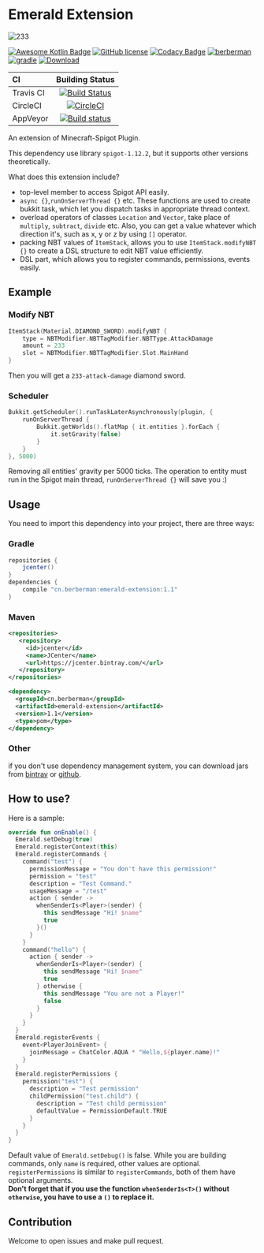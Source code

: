 # Emerald Extension
![233](https://d1u5p3l4wpay3k.cloudfront.net/minecraft_zh_gamepedia/6/6a/Emerald.png?version=c18f3d42d9893b84e783362697408421)

[![Awesome Kotlin Badge](https://kotlin.link/awesome-kotlin.svg)](https://github.com/KotlinBy/awesome-kotlin)
[![GitHub license](https://img.shields.io/badge/license-Apache%20License%202.0-blue.svg?style=flat)](http://www.apache.org/licenses/LICENSE-2.0)
  [![Codacy Badge](https://api.codacy.com/project/badge/Grade/7b4f22765ae44af4bd84103daddb00c7)](https://www.codacy.com/app/berberman/emerald-extension?utm_source=github.com&amp;utm_medium=referral&amp;utm_content=berberman/emerald-extension&amp;utm_campaign=Badge_Grade)
 [![berberman](https://img.shields.io/badge/powered_by-berberman-orange.svg)](https://github.com/berberman)
 [![gradle](https://img.shields.io/badge/gradle-4.4-brightgreen.svg)](https://gradle.org/)
  [ ![Download](https://api.bintray.com/packages/berberman/maven/emerald-extension/images/download.svg) ](https://bintray.com/berberman/maven/emerald-extension/_latestVersion)

CI|Building Status
:---|:---:
Travis CI|[![Build Status](https://travis-ci.org/berberman/emerald-extension.svg?branch=master)](https://travis-ci.org/berberman/emerald-extension)
CircleCI|[![CircleCI](https://circleci.com/gh/berberman/emerald-extension.svg?style=svg)](https://circleci.com/gh/berberman/emerald-extension)
AppVeyor|[![Build status](https://ci.appveyor.com/api/projects/status/o1x1hh6xx6koh4v0?svg=true)](https://ci.appveyor.com/project/berberman/emerald-extension)

An extension of Minecraft-Spigot Plugin.   


This dependency use library `spigot-1.12.2`,  but it supports other versions theoretically.

What does this extension include?
* top-level member to access Spigot API easily.
* `async {}`,`runOnServerThread {}` etc. These functions are used to create bukkit task, which let you dispatch tasks in appropriate thread context.
* overload operators of classes `Location` and `Vector`, take place of `multiply`, `subtract`, `divide` etc. Also, you can get a value whatever which direction it's, such as  x, y or z by using `[]` operator.
* packing NBT values of `ItemStack`, allows you to use `ItemStack.modifyNBT {}` to create a DSL structure to edit NBT value efficiently.
* DSL part, which allows you to register commands, permissions, events easily.
## Example
### Modify NBT
```kotlin
ItemStack(Material.DIAMOND_SWORD).modifyNBT {
	type = NBTModifier.NBTTagModifier.NBTType.AttackDamage
	amount = 233
	slot = NBTModifier.NBTTagModifier.Slot.MainHand
}
```
Then you will get a `233-attack-damage` diamond sword.
### Scheduler
```kotlin
Bukkit.getScheduler().runTaskLaterAsynchronously(plugin, {
	runOnServerThread {
		Bukkit.getWorlds().flatMap { it.entities }.forEach {
			it.setGravity(false)
		}
	}
}, 5000)
```
Removing all entities' gravity per 5000 ticks. The operation to entity must run in the Spigot main thread, `runOnServerThread {}` will save you :)

## Usage
You need to import this dependency into your project, there are three ways:
### Gradle
```groovy
repositories {
    jcenter()
}
dependencies {
    compile "cn.berberman:emerald-extension:1.1"
}
```
### Maven
```xml
<repositories>
   <repository>
     <id>jcenter</id>
     <name>JCenter</name>
     <url>https://jcenter.bintray.com/</url>
   </repository>
</repositories>

<dependency>
  <groupId>cn.berberman</groupId>
  <artifactId>emerald-extension</artifactId>
  <version>1.1</version>
  <type>pom</type>
</dependency>
```
### Other
if you don't use dependency management system, you can download jars from [bintray](https://bintray.com/berberman/maven/emerald-extension/_latestVersion) or [github](https://github.com/berberman/emerald-extension/releases).
## How to use?
Here is a sample:
```kotlin
override fun onEnable() {
  Emerald.setDebug(true)
  Emerald.registerContext(this)
  Emerald.registerCommands {
    command("test") {
      permissionMessage = "You don't have this permission!"
      permission = "test"
      description = "Test Command."
      usageMessage = "/test"
      action { sender ->
        whenSenderIs<Player>(sender) {
          this sendMessage "Hi! $name"
          true
        }()
      }
    }
    command("hello") {
      action { sender ->
        whenSenderIs<Player>(sender) {
          this sendMessage "Hi! $name"
          true
        } otherwise {
          this sendMessage "You are not a Player!"
          false
        }
      }
    }
  }
  Emerald.registerEvents {
    event<PlayerJoinEvent> {
      joinMessage = ChatColor.AQUA * "Hello,${player.name}!"
    }
  }
  Emerald.registerPermissions {
    permission("test") {
      description = "Test permission"
      childPermission("test.child") {
        description = "Test child permission"
        defaultValue = PermissionDefault.TRUE
      }
    }
  }
}
```
Default value of `Emerald.setDebug()` is false. While you are building commands, only `name` is required, other values are optional. `registerPermissions` is similar to `registerCommands`, both of them have optional arguments.  
 **Don't forget that if you use the function `whenSenderIs<T>()` without `otherwise`, you have to use a `()` to replace it.**
## Contribution
Welcome to open issues and make pull request.
